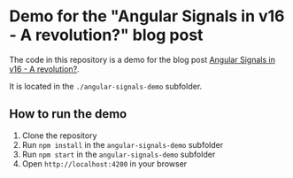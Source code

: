 # Demo for the "Angular Signals in v16 - A revolution?" blog post

The code in this repository is a demo for the blog post [Angular Signals in v16 - A revolution?]().

It is located in the `./angular-signals-demo` subfolder.

## How to run the demo

1. Clone the repository
2. Run `npm install` in the `angular-signals-demo` subfolder
3. Run `npm start` in the `angular-signals-demo` subfolder
4. Open `http://localhost:4200` in your browser
